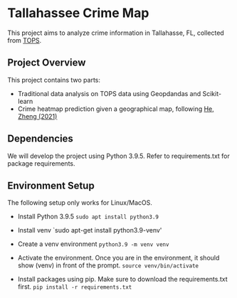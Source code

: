 # Tallahassee Crime Map

This project aims to analyze crime information in Tallahasse, FL, collected from [TOPS](https://www.talgov.com/gis/tops/).

## Project Overview

This project contains two parts:

- Traditional data analysis on TOPS data using Geopdandas and Scikit-learn
- Crime heatmap prediction given a geographical map, following [He, Zheng (2021)](https://www.sciencedirect.com/science/article/abs/pii/S0952197621003080)

## Dependencies
We will develop the project using Python 3.9.5. Refer to requirements.txt for package requirements.

## Environment Setup

The following setup only works for Linux/MacOS.

- Install Python 3.9.5 `sudo apt install python3.9`

- Install venv `sudo apt-get install python3.9-venv'

- Create a venv environment `python3.9 -m venv venv`

- Activate the environment. Once you are in the environment,  it should show (venv) in front of the prompt. `source venv/bin/activate`

- Install packages using pip. Make sure to download the requirements.txt first. `pip install -r requirements.txt`
